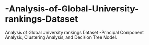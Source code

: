 # -Analysis-of-Global-University-rankings-Dataset
Analysis of Global University rankings Dataset -Principal Component Analysis, Clustering Analysis, and Decision Tree Model.
